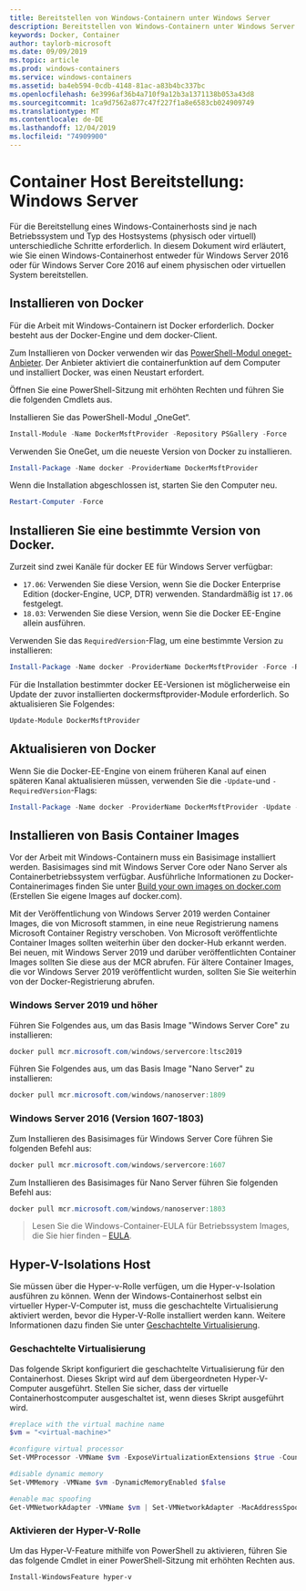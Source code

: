 ```yaml
---
title: Bereitstellen von Windows-Containern unter Windows Server
description: Bereitstellen von Windows-Containern unter Windows Server
keywords: Docker, Container
author: taylorb-microsoft
ms.date: 09/09/2019
ms.topic: article
ms.prod: windows-containers
ms.service: windows-containers
ms.assetid: ba4eb594-0cdb-4148-81ac-a83b4bc337bc
ms.openlocfilehash: 6e3996af36b4a710f9a12b3a1371138b053a43d8
ms.sourcegitcommit: 1ca9d7562a877c47f227f1a8e6583cb024909749
ms.translationtype: MT
ms.contentlocale: de-DE
ms.lasthandoff: 12/04/2019
ms.locfileid: "74909900"
---
```

# <a name="container-host-deployment-windows-server"></a>Container Host Bereitstellung: Windows Server

Für die Bereitstellung eines Windows-Containerhosts sind je nach Betriebssystem und Typ des Hostsystems (physisch oder virtuell) unterschiedliche Schritte erforderlich. In diesem Dokument wird erläutert, wie Sie einen Windows-Containerhost entweder für Windows Server 2016 oder für Windows Server Core 2016 auf einem physischen oder virtuellen System bereitstellen.

## <a name="install-docker"></a>Installieren von Docker

Für die Arbeit mit Windows-Containern ist Docker erforderlich. Docker besteht aus der Docker-Engine und dem docker-Client.

Zum Installieren von Docker verwenden wir das [PowerShell-Modul oneget-Anbieter](https://github.com/OneGet/MicrosoftDockerProvider). Der Anbieter aktiviert die containerfunktion auf dem Computer und installiert Docker, was einen Neustart erfordert.

Öffnen Sie eine PowerShell-Sitzung mit erhöhten Rechten und führen Sie die folgenden Cmdlets aus.

Installieren Sie das PowerShell-Modul „OneGet“.

```PowerShell
Install-Module -Name DockerMsftProvider -Repository PSGallery -Force
```

Verwenden Sie OneGet, um die neueste Version von Docker zu installieren.

```PowerShell
Install-Package -Name docker -ProviderName DockerMsftProvider
```

Wenn die Installation abgeschlossen ist, starten Sie den Computer neu.

```PowerShell
Restart-Computer -Force
```

## <a name="install-a-specific-version-of-docker"></a>Installieren Sie eine bestimmte Version von Docker.

Zurzeit sind zwei Kanäle für docker EE für Windows Server verfügbar:

* `17.06`: Verwenden Sie diese Version, wenn Sie die Docker Enterprise Edition (docker-Engine, UCP, DTR) verwenden. Standardmäßig ist `17.06` festgelegt.
* `18.03`: Verwenden Sie diese Version, wenn Sie die Docker EE-Engine allein ausführen.

Verwenden Sie das `RequiredVersion`-Flag, um eine bestimmte Version zu installieren:

```PowerShell
Install-Package -Name docker -ProviderName DockerMsftProvider -Force -RequiredVersion 18.03
```

Für die Installation bestimmter docker EE-Versionen ist möglicherweise ein Update der zuvor installierten dockermsftprovider-Module erforderlich. So aktualisieren Sie Folgendes:

```PowerShell
Update-Module DockerMsftProvider
```

## <a name="update-docker"></a>Aktualisieren von Docker

Wenn Sie die Docker-EE-Engine von einem früheren Kanal auf einen späteren Kanal aktualisieren müssen, verwenden Sie die `-Update`-und `-RequiredVersion`-Flags:

```PowerShell
Install-Package -Name docker -ProviderName DockerMsftProvider -Update -Force -RequiredVersion 18.03
```

## <a name="install-base-container-images"></a>Installieren von Basis Container Images

Vor der Arbeit mit Windows-Containern muss ein Basisimage installiert werden. Basisimages sind mit Windows Server Core oder Nano Server als Containerbetriebssystem verfügbar. Ausführliche Informationen zu Docker-Containerimages finden Sie unter [Build your own images on docker.com](https://docs.docker.com/engine/tutorials/dockerimages/) (Erstellen Sie eigene Images auf docker.com).

Mit der Veröffentlichung von Windows Server 2019 werden Container Images, die von Microsoft stammen, in eine neue Registrierung namens Microsoft Container Registry verschoben. Von Microsoft veröffentlichte Container Images sollten weiterhin über den docker-Hub erkannt werden. Bei neuen, mit Windows Server 2019 und darüber veröffentlichten Container Images sollten Sie diese aus der MCR abrufen. Für ältere Container Images, die vor Windows Server 2019 veröffentlicht wurden, sollten Sie Sie weiterhin von der Docker-Registrierung abrufen.

### <a name="windows-server-2019-and-newer"></a>Windows Server 2019 und höher

Führen Sie Folgendes aus, um das Basis Image "Windows Server Core" zu installieren:

```PowerShell
docker pull mcr.microsoft.com/windows/servercore:ltsc2019
```

Führen Sie Folgendes aus, um das Basis Image "Nano Server" zu installieren:

```PowerShell
docker pull mcr.microsoft.com/windows/nanoserver:1809
```

### <a name="windows-server-2016-versions-1607-1803"></a>Windows Server 2016 (Version 1607-1803)

Zum Installieren des Basisimages für Windows Server Core führen Sie folgenden Befehl aus:

```PowerShell
docker pull mcr.microsoft.com/windows/servercore:1607
```

Zum Installieren des Basisimages für Nano Server führen Sie folgenden Befehl aus:

```PowerShell
docker pull mcr.microsoft.com/windows/nanoserver:1803
```

> Lesen Sie die Windows-Container-EULA für Betriebssystem Images, die Sie hier finden – [EULA](../images-eula.md).

## <a name="hyper-v-isolation-host"></a>Hyper-V-Isolations Host

Sie müssen über die Hyper-v-Rolle verfügen, um die Hyper-v-Isolation ausführen zu können. Wenn der Windows-Containerhost selbst ein virtueller Hyper-V-Computer ist, muss die geschachtelte Virtualisierung aktiviert werden, bevor die Hyper-V-Rolle installiert werden kann. Weitere Informationen dazu finden Sie unter [Geschachtelte Virtualisierung](https://docs.microsoft.com/virtualization/hyper-v-on-windows/user-guide/nested-virtualization).

### <a name="nested-virtualization"></a>Geschachtelte Virtualisierung

Das folgende Skript konfiguriert die geschachtelte Virtualisierung für den Containerhost. Dieses Skript wird auf dem übergeordneten Hyper-V-Computer ausgeführt. Stellen Sie sicher, dass der virtuelle Containerhostcomputer ausgeschaltet ist, wenn dieses Skript ausgeführt wird.

```PowerShell
#replace with the virtual machine name
$vm = "<virtual-machine>"

#configure virtual processor
Set-VMProcessor -VMName $vm -ExposeVirtualizationExtensions $true -Count 2

#disable dynamic memory
Set-VMMemory -VMName $vm -DynamicMemoryEnabled $false

#enable mac spoofing
Get-VMNetworkAdapter -VMName $vm | Set-VMNetworkAdapter -MacAddressSpoofing On
```

### <a name="enable-the-hyper-v-role"></a>Aktivieren der Hyper-V-Rolle

Um das Hyper-V-Feature mithilfe von PowerShell zu aktivieren, führen Sie das folgende Cmdlet in einer PowerShell-Sitzung mit erhöhten Rechten aus.

```PowerShell
Install-WindowsFeature hyper-v
```

